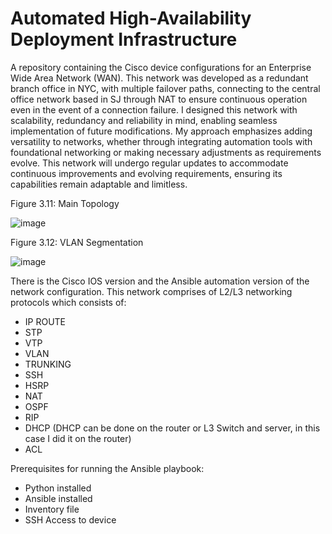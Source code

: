 # Automated High-Availability Deployment Infrastructure
A repository containing the Cisco device configurations for an Enterprise Wide Area Network (WAN).
This network was developed as a redundant branch office in NYC, with multiple failover paths, connecting to the central office network based in SJ through NAT to ensure continuous operation even in the event of a connection failure.
I designed this network with scalability, redundancy and reliability in mind, enabling seamless implementation of future modifications. My approach emphasizes adding versatility to networks, whether through integrating automation tools with foundational networking or making necessary adjustments as requirements evolve.
This network will undergo regular updates to accommodate continuous improvements and evolving requirements, ensuring its capabilities remain adaptable and limitless.

Figure 3.11: Main Topology

![image](https://github.com/user-attachments/assets/8bb80974-cb35-44e8-b413-673aa4e1f9f1)

Figure 3.12: VLAN Segmentation

![image](https://github.com/user-attachments/assets/4677ca6d-7053-42f2-946f-7ca98d3e470e)


There is the Cisco IOS version and the Ansible automation version of the network configuration.
This network comprises of L2/L3 networking protocols which consists of:
- IP ROUTE 
- STP
- VTP
- VLAN
- TRUNKING
- SSH
- HSRP
- NAT
- OSPF
- RIP
- DHCP (DHCP can be done on the router or L3 Switch and server, in this case I did it on the router)
- ACL

Prerequisites for running the Ansible playbook:
- Python installed
- Ansible installed
- Inventory file
- SSH Access to device


